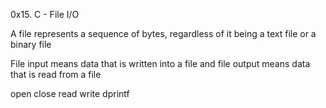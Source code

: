 0x15. C - File I/O

A file represents a sequence of bytes, regardless of it being a text file or a binary file

File input means data that is written into a file and file output means data that is read from a file

open
close
read
write
dprintf

